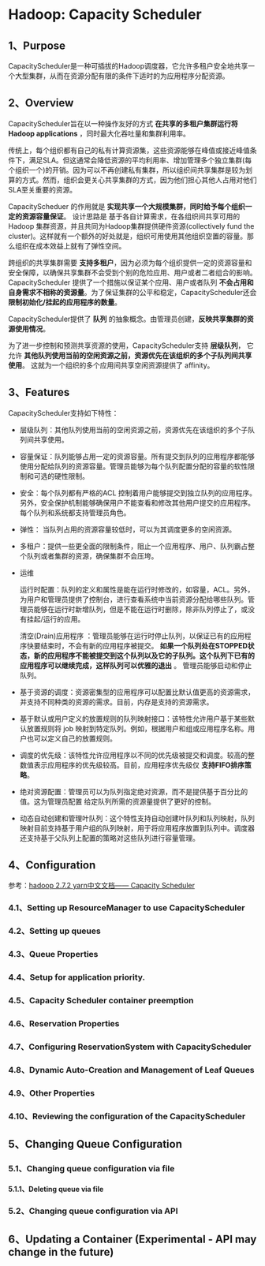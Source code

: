 # Hadoop: Capacity Scheduler

## 1、Purpose

CapacityScheduler是一种可插拔的Hadoop调度器，它允许多租户安全地共享一个大型集群，从而在资源分配有限的条件下适时的为应用程序分配资源。

## 2、Overview

CapacityScheduler旨在以一种操作友好的方式 **在共享的多租户集群运行将 Hadoop applications** ，同时最大化吞吐量和集群利用率。

传统上，每个组织都有自己的私有计算资源集，这些资源能够在峰值或接近峰值条件下，满足SLA。但这通常会降低资源的平均利用率、增加管理多个独立集群(每个组织一个)的开销。因为可以不再创建私有集群，所以组织间共享集群是较为划算的方式。然而，组织会更关心共享集群的方式，因为他们担心其他人占用对他们SLA至关重要的资源。

CapacityScheduer 的作用就是 **实现共享一个大规模集群，同时给予每个组织一定的资源容量保证**。 设计思路是 基于各自计算需求，在各组织间共享可用的 Hadoop 集群资源，并且共同为Hadoop集群提供硬件资源(collectively fund the cluster)。这样就有一个额外的好处就是，组织可用使用其他组织空置的容量。那么组织在成本效益上就有了弹性空间。

跨组织的共享集群需要 **支持多租户**，因为必须为每个组织提供一定的资源容量和安全保障，以确保共享集群不会受到个别的危险应用、用户或者二者组合的影响。CapacityScheduler 提供了一个措施以保证某个应用、用户或者队列 **不会占用和自身需求不相称的资源量**。为了保证集群的公平和稳定，CapacityScheduler还会 **限制初始化/挂起的应用程序的数量**。

CapacityScheduler提供了 **队列** 的抽象概念。由管理员创建，**反映共享集群的资源使用情况**。

为了进一步控制和预测共享资源的使用，CapacityScheduler支持 **层级队列**， 它允许 **其他队列使用当前的空闲资源之前，资源优先在该组织的多个子队列间共享使用**。 这就为一个组织的多个应用间共享空闲资源提供了 affinity。

## 3、Features

CapacityScheduler支持如下特性：

- 层级队列：其他队列使用当前的空闲资源之前，资源优先在该组织的多个子队列间共享使用。

- 容量保证：队列能够占用一定的资源容量。所有提交到队列的应用程序都能够使用分配给队列的资源容量。管理员能够为每个队列配置分配的容量的软性限制和可选的硬性限制。

- 安全：每个队列都有严格的ACL 控制着用户能够提交到独立队列的应用程序。另外，安全保护机制能够确保用户不能查看和修改其他用户提交的应用程序。每个队列和系统都支持管理员角色。

- 弹性： 当队列占用的资源容量较低时，可以为其调度更多的空闲资源。

- 多租户：提供一些更全面的限制条件，阻止一个应用程序、用户、队列霸占整个队列或者集群的资源，确保集群不会压垮。

- 运维

    运行时配置：队列的定义和属性是能在运行时修改的，如容量，ACL。另外，为用户和管理员提供了控制台，进行查看系统中当前资源分配给哪些队列。管理员能够在运行时新增队列，但是不能在运行时删除，除非队列停止了，或没有挂起/运行的应用。

    清空(Drain)应用程序 ：管理员能够在运行时停止队列，以保证已有的应用程序快要结束时，不会有新的应用程序被提交。 **如果一个队列处在STOPPED状态，新的应用程序不能被提交到这个队列以及它的子队列。这个队列下已有的应用程序可以继续完成，这样队列可以优雅的退出** 。 管理员能够启动和停止队列。

- 基于资源的调度：资源密集型的应用程序可以配置比默认值更高的资源需求，并支持不同种类的资源的需求。目前，内存是支持的资源需求。

- 基于默认或用户定义的放置规则的队列映射接口：该特性允许用户基于某些默认放置规则将 job 映射到特定队列。例如，根据用户和组或应用程序名称。用户也可以定义自己的放置规则。

- 调度的优先级：该特性允许应用程序以不同的优先级被提交和调度。较高的整数值表示应用程序的优先级较高。目前，应用程序优先级仅 **支持FIFO排序策略**。

- 绝对资源配置：管理员可以为队列指定绝对资源，而不是提供基于百分比的值。这为管理员配置 给定队列所需的资源量提供了更好的控制。

- 动态自动创建和管理叶队列：这个特性支持自动创建叶队列和队列映射，队列映射目前支持基于用户组的队列映射，用于将应用程序放置到队列中。调度器还支持基于父队列上配置的策略对这些队列进行容量管理。

## 4、Configuration

参考：[hadoop 2.7.2 yarn中文文档—— Capacity Scheduler](https://blog.csdn.net/han_zw/article/details/84812506)

### 4.1、Setting up ResourceManager to use CapacityScheduler

### 4.2、Setting up queues

### 4.3、Queue Properties

### 4.4、Setup for application priority.

### 4.5、Capacity Scheduler container preemption

### 4.6、Reservation Properties

### 4.7、Configuring ReservationSystem with CapacityScheduler

### 4.8、Dynamic Auto-Creation and Management of Leaf Queues

### 4.9、Other Properties

### 4.10、Reviewing the configuration of the CapacityScheduler

## 5、Changing Queue Configuration

### 5.1、Changing queue configuration via file

#### 5.1.1、Deleting queue via file

### 5.2、Changing queue configuration via API

## 6、Updating a Container (Experimental - API may change in the future)